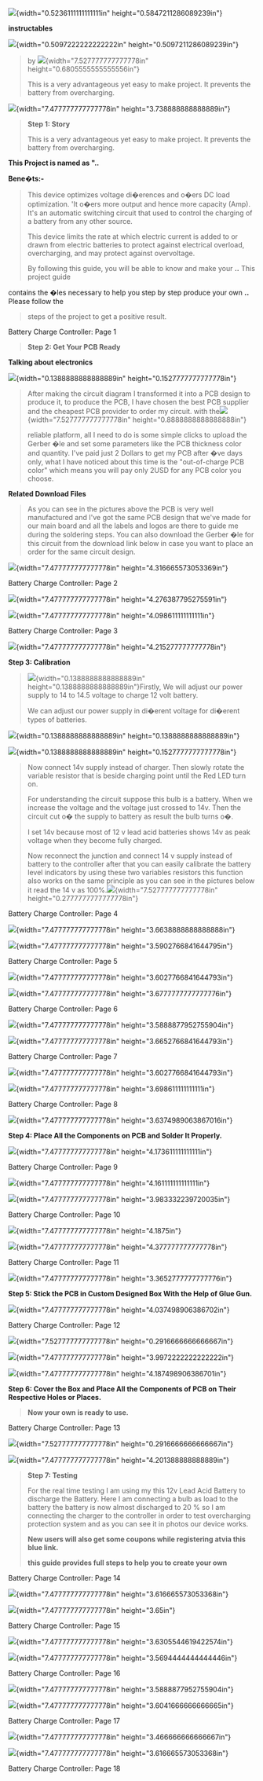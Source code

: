 ![](vertopal_3bbd743daa0a45e7b482215f161a3a20/media/image1.png){width="0.5236111111111111in"
height="0.5847211286089239in"}

**instructables**

![](vertopal_3bbd743daa0a45e7b482215f161a3a20/media/image2.png){width="0.5097222222222222in"
height="0.5097211286089239in"}

> by
> ![](vertopal_3bbd743daa0a45e7b482215f161a3a20/media/image4.png){width="7.527777777777778in"
> height="0.6805555555555556in"}
>
> This is a very advantageous yet easy to make project. It prevents the
> battery from overcharging.

![](vertopal_3bbd743daa0a45e7b482215f161a3a20/media/image3.png){width="7.477777777777778in"
height="3.738888888888889in"}

> **Step 1: Story**
>
> This is a very advantageous yet easy to make project. It prevents the
> battery from overcharging.

**This Project is named as \"..**

**Bene�ts:-**

> This device optimizes voltage di�erences and o�ers DC load
> optimization. \'It o�ers more output and hence more capacity (Amp).
> It\'s an automatic switching circuit that used to control the charging
> of a battery from any other source.
>
> This device limits the rate at which electric current is added to or
> drawn from electric batteries to protect against electrical overload,
> overcharging, and may protect against overvoltage.
>
> By following this guide, you will be able to know and make your **..**
> This project guide

contains the �les necessary to help you step by step produce your own
**..** Please follow the

> steps of the project to get a positive result.

Battery Charge Controller: Page 1

> **Step 2: Get Your PCB Ready**

**Talking about electronics**

![](vertopal_3bbd743daa0a45e7b482215f161a3a20/media/image5.png){width="0.1388888888888889in"
height="0.1527777777777778in"}

> After making the circuit diagram I transformed it into a PCB design to
> produce it, to produce the PCB, I have chosen the best PCB supplier
> and the cheapest PCB provider to order my circuit. with
> the![](vertopal_3bbd743daa0a45e7b482215f161a3a20/media/image7.png){width="7.527777777777778in"
> height="0.8888888888888888in"}
>
> reliable platform, all I need to do is some simple clicks to upload
> the Gerber �le and set some parameters like the PCB thickness color
> and quantity. I've paid just 2 Dollars to get my PCB after �ve days
> only, what I have noticed about this time is the \"out-of-charge PCB
> color\" which means you will pay only 2USD for any PCB color you
> choose.

**Related Download Files**

> As you can see in the pictures above the PCB is very well manufactured
> and I've got the same PCB design that we've made for our main board
> and all the labels and logos are there to guide me during the
> soldering steps. You can also download the Gerber �le for this circuit
> from the download link below in case you want to place an order for
> the same circuit design.

![](vertopal_3bbd743daa0a45e7b482215f161a3a20/media/image6.png){width="7.477777777777778in"
height="4.316665573053369in"}

Battery Charge Controller: Page 2

![](vertopal_3bbd743daa0a45e7b482215f161a3a20/media/image8.png){width="7.477777777777778in"
height="4.276387795275591in"}

![](vertopal_3bbd743daa0a45e7b482215f161a3a20/media/image9.png){width="7.477777777777778in"
height="4.098611111111111in"}

Battery Charge Controller: Page 3

![](vertopal_3bbd743daa0a45e7b482215f161a3a20/media/image10.png){width="7.477777777777778in"
height="4.215277777777778in"}

**Step 3: Calibration**

> ![](vertopal_3bbd743daa0a45e7b482215f161a3a20/media/image11.png){width="0.1388888888888889in"
> height="0.1388888888888889in"}Firstly, We will adjust our power supply
> to 14 to 14.5 voltage to charge 12 volt battery.
>
> We can adjust our power supply in di�erent voltage for di�erent types
> of batteries.

![](vertopal_3bbd743daa0a45e7b482215f161a3a20/media/image12.png){width="0.1388888888888889in"
height="0.1388888888888889in"}

![](vertopal_3bbd743daa0a45e7b482215f161a3a20/media/image13.png){width="0.1388888888888889in"
height="0.1527777777777778in"}

> Now connect 14v supply instead of charger. Then slowly rotate the
> variable resistor that is beside charging point until the Red LED turn
> on.
>
> For understanding the circuit suppose this bulb is a battery. When we
> increase the voltage and the voltage just crossed to 14v. Then the
> circuit cut o� the supply to battery as result the bulb turns o�.
>
> I set 14v because most of 12 v lead acid batteries shows 14v as peak
> voltage when they become fully charged.
>
> Now reconnect the junction and connect 14 v supply instead of battery
> to the controller after that you can easily calibrate the battery
> level indicators by using these two variables resistors this function
> also works on the same principle as you can see in the pictures below
> it read the 14 v as
> 100%.![](vertopal_3bbd743daa0a45e7b482215f161a3a20/media/image14.png){width="7.527777777777778in"
> height="0.2777777777777778in"}

Battery Charge Controller: Page 4

![](vertopal_3bbd743daa0a45e7b482215f161a3a20/media/image15.png){width="7.477777777777778in"
height="3.6638888888888888in"}

![](vertopal_3bbd743daa0a45e7b482215f161a3a20/media/image16.png){width="7.477777777777778in"
height="3.5902766841644795in"}

Battery Charge Controller: Page 5

![](vertopal_3bbd743daa0a45e7b482215f161a3a20/media/image17.png){width="7.477777777777778in"
height="3.6027766841644793in"}

![](vertopal_3bbd743daa0a45e7b482215f161a3a20/media/image18.png){width="7.477777777777778in"
height="3.6777777777777776in"}

Battery Charge Controller: Page 6

![](vertopal_3bbd743daa0a45e7b482215f161a3a20/media/image19.png){width="7.477777777777778in"
height="3.5888877952755904in"}

![](vertopal_3bbd743daa0a45e7b482215f161a3a20/media/image20.png){width="7.477777777777778in"
height="3.6652766841644793in"}

Battery Charge Controller: Page 7

![](vertopal_3bbd743daa0a45e7b482215f161a3a20/media/image21.png){width="7.477777777777778in"
height="3.6027766841644793in"}

![](vertopal_3bbd743daa0a45e7b482215f161a3a20/media/image22.png){width="7.477777777777778in"
height="3.698611111111111in"}

Battery Charge Controller: Page 8

![](vertopal_3bbd743daa0a45e7b482215f161a3a20/media/image23.png){width="7.477777777777778in"
height="3.6374989063867016in"}

**Step 4: Place All the Components on PCB and Solder It Properly.**

![](vertopal_3bbd743daa0a45e7b482215f161a3a20/media/image24.png){width="7.477777777777778in"
height="4.173611111111111in"}

Battery Charge Controller: Page 9

![](vertopal_3bbd743daa0a45e7b482215f161a3a20/media/image25.png){width="7.477777777777778in"
height="4.161111111111111in"}

![](vertopal_3bbd743daa0a45e7b482215f161a3a20/media/image26.png){width="7.477777777777778in"
height="3.983332239720035in"}

Battery Charge Controller: Page 10

![](vertopal_3bbd743daa0a45e7b482215f161a3a20/media/image27.png){width="7.477777777777778in"
height="4.1875in"}

![](vertopal_3bbd743daa0a45e7b482215f161a3a20/media/image28.png){width="7.477777777777778in"
height="4.377777777777778in"}

Battery Charge Controller: Page 11

![](vertopal_3bbd743daa0a45e7b482215f161a3a20/media/image29.png){width="7.477777777777778in"
height="3.3652777777777776in"}

**Step 5: Stick the PCB in Custom Designed Box With the Help of Glue
Gun.**

![](vertopal_3bbd743daa0a45e7b482215f161a3a20/media/image30.png){width="7.477777777777778in"
height="4.037498906386702in"}

Battery Charge Controller: Page 12

![](vertopal_3bbd743daa0a45e7b482215f161a3a20/media/image33.png){width="7.527777777777778in"
height="0.2916666666666667in"}

![](vertopal_3bbd743daa0a45e7b482215f161a3a20/media/image31.png){width="7.477777777777778in"
height="3.9972222222222222in"}

![](vertopal_3bbd743daa0a45e7b482215f161a3a20/media/image32.png){width="7.477777777777778in"
height="4.187498906386701in"}

**Step 6: Cover the Box and Place All the Components of PCB on Their
Respective Holes or Places.**

> **Now your own is ready to use.**

Battery Charge Controller: Page 13

![](vertopal_3bbd743daa0a45e7b482215f161a3a20/media/image35.png){width="7.527777777777778in"
height="0.2916666666666667in"}

![](vertopal_3bbd743daa0a45e7b482215f161a3a20/media/image34.png){width="7.477777777777778in"
height="4.201388888888889in"}

> **Step 7: Testing**
>
> For the real time testing I am using my this 12v Lead Acid Battery to
> discharge the Battery. Here I am connecting a bulb as load to the
> battery the battery is now almost discharged to 20 % so I am
> connecting the charger to the controller in order to test overcharging
> protection system and as you can see it in photos our device works.
>
> **New users will also get some coupons while registering atvia this
> blue link.**
>
> **this guide provides full steps to help you to create your own**

Battery Charge Controller: Page 14

![](vertopal_3bbd743daa0a45e7b482215f161a3a20/media/image36.png){width="7.477777777777778in"
height="3.616665573053368in"}

![](vertopal_3bbd743daa0a45e7b482215f161a3a20/media/image37.png){width="7.477777777777778in"
height="3.65in"}

Battery Charge Controller: Page 15

![](vertopal_3bbd743daa0a45e7b482215f161a3a20/media/image38.png){width="7.477777777777778in"
height="3.6305544619422574in"}

![](vertopal_3bbd743daa0a45e7b482215f161a3a20/media/image39.png){width="7.477777777777778in"
height="3.5694444444444446in"}

Battery Charge Controller: Page 16

![](vertopal_3bbd743daa0a45e7b482215f161a3a20/media/image40.png){width="7.477777777777778in"
height="3.5888877952755904in"}

![](vertopal_3bbd743daa0a45e7b482215f161a3a20/media/image41.png){width="7.477777777777778in"
height="3.6041666666666665in"}

Battery Charge Controller: Page 17

![](vertopal_3bbd743daa0a45e7b482215f161a3a20/media/image42.png){width="7.477777777777778in"
height="3.466666666666667in"}

![](vertopal_3bbd743daa0a45e7b482215f161a3a20/media/image43.png){width="7.477777777777778in"
height="3.616665573053368in"}

Battery Charge Controller: Page 18
